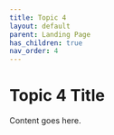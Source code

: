 ```yaml
---
title: Topic 4
layout: default
parent: Landing Page
has_children: true
nav_order: 4
---
```


# Topic 4 Title

Content goes here.
